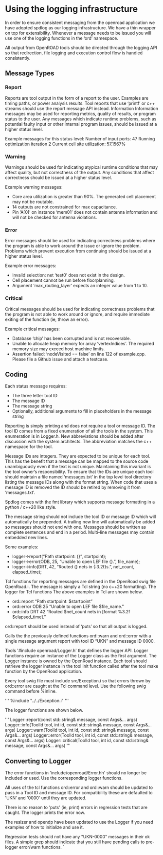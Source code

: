 # Using the logging infrastructure

In order to ensure consistent messaging from the openroad application we have adopted spdlog as our logging infrastructure.  We have a thin wrapper on top for extensibility.  Whenever a message needs to be issued you will use one of the logging functions in the ‘ord’ namespace.

All output from OpenROAD tools should be directed through the logging API so that redirection, file logging and execution control flow is handled consistently.

## Message Types

### Report
Reports are tool output in the form of a report to the user. Examples are timing paths, or power analysis results. Tool reports that use ‘printf’ or c++ streams should use the report message API instead.
Information
Information messages may be used for reporting metrics, quality of results, or program status to the user. Any messages which indicate runtime problems, such as potential faulty input or other internal program issues, should be issued at a higher status level.

Example messages for this status level:
Number of input ports: 47
Running optimization iteration 2
Current cell site utilization: 57.1567%

### Warning
Warnings should be used for indicating atypical runtime conditions that may affect quality, but not correctness of the output. Any conditions that affect correctness should be issued at a higher status level.

Example warning messages:
* Core area utilization is greater than 90%. The generated cell placement may not be routable.
* 14 outputs are not constrained for max capacitance.
* Pin ‘A[0]’ on instance ‘mem01’ does not contain antenna information and will not be checked for antenna violations.

### Error
Error messages should be used for indicating correctness problems where the program is able to work around the issue or ignore the problem. Problems which prevent execution from continuing should be issued at a higher status level.

Example error messages:
* Invalid selection: net ‘test0’ does not exist in the design.
* Cell placement cannot be run before floorplanning.
* Argument ‘max_routing_layer’ expects an integer value from 1 to 10.

### Critical
Critical messages should be used for indicating correctness problems that the program is not able to work around or ignore, and require immediate exiting of the function (ie, throw an error).

Example critical messages:
* Database ‘chip’ has been corrupted and is not recoverable.
* Unable to allocate heap memory for array ‘vertexIndices’. The required memory size may exceed host machine limits.
* Assertion failed: ‘nodeVisited == false’ on line 122 of example.cpp. Please file a Github issue and attach a testcase.

## Coding
Each status message requires:
* The three letter tool ID
* The message ID
* The message string
* Optionally, additional arguments to fill in placeholders in the message string

Reporting is simply printing and does not require a tool or message ID. The tool ID comes from a fixed enumeration of all the tools in the system. This enumeration is in Logger.h. New abbreviations should be added after discussion with the system architects. The abbreviation matches the c++ namespace for the tool.

Message IDs are integers. They are expected to be unique for each tool.  This has the benefit that a message can be mapped to the source code unambiguously even if the text is not unique.  Maintaining this invariant is the tool owner’s responsibility. To ensure that the IDs are unique each tool should maintain a file named ‘messages.txt’ in the top level tool directory listing the message IDs along with the format string. When code that uses a message ID is removed the ID should be retired by removing it from ‘messages.txt’.

Spdlog comes with the fmt library which supports message formatting in a python / c++20 like style.

The message string should not include the tool ID or message ID which will automatically be prepended.  A trailing new line will automatically be added so messages should not end with one.  Messages should be written as complete sentences and end in a period. Multi-line messages may contain embedded new lines.

Some examples:

* logger->report(“Path startpoint: {}”, startpoint);
* logger->error(ODB, 25, “Unable to open LEF file {}.”, file_name);
* logger->info(DRT, 42, “Routed {} nets in {:3.2f}s.”, net_count, elapsed_time);

Tcl functions for reporting messages are defined in the OpenRoad swig file OpenRoad.i. The message is simply a Tcl string (no c++20 formatting). The logger for Tcl functions The above examples in Tcl are shown below.

* ord::report “Path startpoint: $startpoint”
* ord::error ODB 25 “Unable to open LEF file $file_name.”
* ord::info DRT 42 “Routed $net_count nets in [format %3.2f $elapsed_time].”

ord::report should be used instead of ‘puts’ so that all output is logged.

Calls the the previously defined functions ord::warn and ord::error with a single message argument report with tool ID “UKN” and message ID 0000.

Tools '#include openroad/Logger.h' that defines the logger API. Logger functions require an instance of the Logger class as the first argument. The Logger instance is owned by the OpenRoad instance. Each tool should retrieve the logger instance in the tool init function called after the tool make function by the OpenRoad application.

Every tool swig file must include src/Exception.i so that errors thrown by ord::error are caught at the Tcl command level. Use the following swig command before %inline.

'''
%include "../../Exception.i"
'''

The logger functions are shown below.

'''
Logger::report(const std::string& message,
                       const Args&... args)
Logger::info(ToolId tool,
                     int id,
                     const std::string& message,
                     const Args&... args)
Logger::warn(ToolId tool,
                     int id,
                     const std::string& message,
                     const Args&... args)
Logger::error(ToolId tool,
                     int id,
                     const std::string& message,
                     const Args&... args)
Logger::critical(ToolId tool,
                     int id,
                     const std::string& message,
                     const Args&... args)
'''

## Converting to Logger

The error functions in 'include/openroad/Error.hh' should no longer be included or used.
Use the corresponding logger functions.

All uses of the tcl functions ord::error and ord::warn should be updated to pass in a Tool ID and message ID. For compatibility these are defaulted to 'UKN' and '0000' until they are updated.

There is no reason to 'puts' (ie, print) errors in regression tests that are caught.
The logger prints the error now.

The resizer and opendp have been updated to use the Logger if you need examples of how to initialize and use it.

Regression tests should not have any "UKN-0000" messages in their ok files. A simple grep should indicate that you still have pending calls to pre-logger error/warn functions.
`